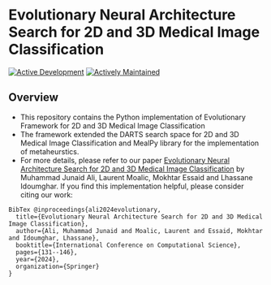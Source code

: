 # Evolutionary Neural Architecture Search for 2D and 3D Medical Image Classification
[![Active Development](https://img.shields.io/badge/Maintenance%20Level-Actively%20Developed-brightgreen.svg)](https://gist.github.com/cheerfulstoic/d107229326a01ff0f333a1d3476e068d) [![Actively Maintained](https://img.shields.io/badge/Maintenance%20Level-Actively%20Maintained-green.svg)](https://gist.github.com/cheerfulstoic/d107229326a01ff0f333a1d3476e068d) 

## Overview 
-  This repository contains the Python implementation of Evolutionary Framework for 2D and 3D Medical Image Classification
-  The framework extended the DARTS search space for 2D and 3D Medical Image Classification and MealPy library for the implementation of metaheurstics.
-  For more details, please refer to our paper [Evolutionary Neural Architecture Search for 2D and 3D Medical Image Classification](https://www.iccs-meeting.org/archive/iccs2024/papers/148330121.pdf) by Muhammad Junaid Ali, Laurent Moalic, Mokhtar Essaid and Lhassane Idoumghar. If you find this implementation helpful, please consider citing our work: 

```
BibTex @inproceedings{ali2024evolutionary,
  title={Evolutionary Neural Architecture Search for 2D and 3D Medical Image Classification},
  author={Ali, Muhammad Junaid and Moalic, Laurent and Essaid, Mokhtar and Idoumghar, Lhassane},
  booktitle={International Conference on Computational Science},
  pages={131--146},
  year={2024},
  organization={Springer}
}
```
 
